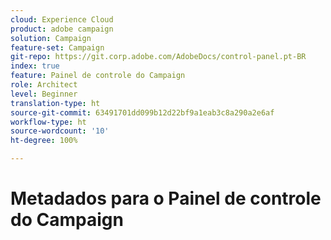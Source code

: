 ```yaml
---
cloud: Experience Cloud
product: adobe campaign
solution: Campaign
feature-set: Campaign
git-repo: https://git.corp.adobe.com/AdobeDocs/control-panel.pt-BR
index: true
feature: Painel de controle do Campaign
role: Architect
level: Beginner
translation-type: ht
source-git-commit: 63491701dd099b12d22bf9a1eab3c8a290a2e6af
workflow-type: ht
source-wordcount: '10'
ht-degree: 100%

---
```



# Metadados para o Painel de controle do Campaign
